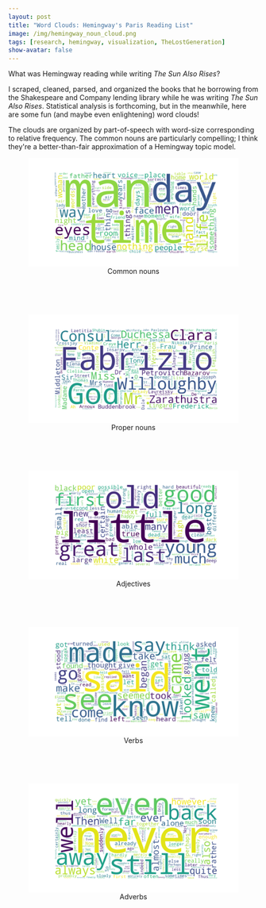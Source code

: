 ```yaml
---
layout: post
title: "Word Clouds: Hemingway's Paris Reading List"
image: /img/hemingway_noun_cloud.png
tags: [research, hemingway, visualization, TheLostGeneration]
show-avatar: false
---
```


What was Hemingway reading while writing *The Sun Also Rises*?

I scraped, cleaned, parsed, and organized the books that he borrowing from the Shakespeare and Company lending library while he was writing *The Sun Also Rises*.
Statistical analysis is forthcoming, but in the meanwhile, here are some fun (and maybe even enlightening) word clouds! 

The clouds are organized by part-of-speech with word-size corresponding to relative frequency. The common nouns are particularly compelling; I think they're 
a better-than-fair approximation of a Hemingway topic model.

<figure>
  <center> 
    <img src="/img/hemingway_noun_cloud.png" align="middle" alt="a green and blue word cloud of common nouns">
    <figcaption>Common nouns</figcaption>
  </center>
</figure>

<br><br><br>

<figure>
  <center> 
    <img src="/img/hemingway_proper_noun_cloud.png" align="middle" alt="a green and blue word cloud of proper nouns">
    <figcaption>Proper nouns</figcaption>
  </center>
</figure>

<br><br><br>

<figure>
  <center> 
    <img src="/img/hemingway_adjective_cloud.png" align="middle" alt="a green and blue word cloud of adjectives">
    <figcaption>Adjectives</figcaption>
  </center>
</figure>

<br><br><br>

<figure>
  <center> 
    <img src="/img/hemingway_verb_cloud.png" align="middle" alt="a green and blue word cloud of verbs">
    <figcaption>Verbs</figcaption>
  </center>
</figure>

<br><br><br>

<figure>
  <center> 
    <img src="/img/hemingway_adverb_cloud.png" align="middle" alt="a green and blue word cloud of adverbs">
    <figcaption>Adverbs</figcaption>
  </center>
</figure>
